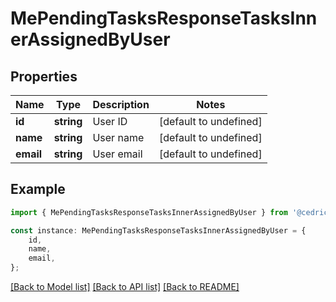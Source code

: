 # MePendingTasksResponseTasksInnerAssignedByUser


## Properties

Name | Type | Description | Notes
------------ | ------------- | ------------- | -------------
**id** | **string** | User ID | [default to undefined]
**name** | **string** | User name | [default to undefined]
**email** | **string** | User email | [default to undefined]

## Example

```typescript
import { MePendingTasksResponseTasksInnerAssignedByUser } from '@cedricziel/aha-js';

const instance: MePendingTasksResponseTasksInnerAssignedByUser = {
    id,
    name,
    email,
};
```

[[Back to Model list]](../README.md#documentation-for-models) [[Back to API list]](../README.md#documentation-for-api-endpoints) [[Back to README]](../README.md)
